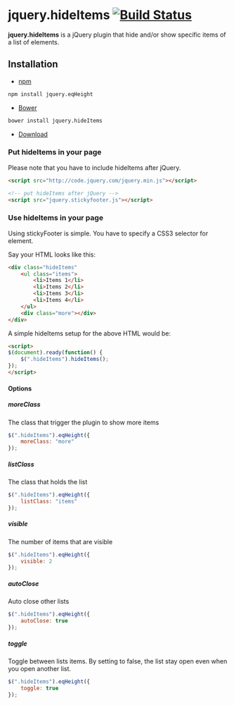 # jquery.hideItems [![Build Status](https://api.travis-ci.org/reinos/jquery.hideItems.png?branch=master)](https://travis-ci.org/reinos/jquery.hideItems)

**jquery.hideItems** is a jQuery plugin that hide and/or show specific items of a list of elements.

## Installation

* [npm](http://npmjs.org/)

```bash
npm install jquery.eqHeight
```

* [Bower](http://bower.io)

```bash
bower install jquery.hideItems
```

* [Download](https://github.com/reinos/jquery.hideItems/archive/master.zip)

### Put hideItems in your page

Please note that you have to include hideItems after jQuery.

```html
<script src="http://code.jquery.com/jquery.min.js"></script>

<!-- put hideItems after jQuery -->
<script src="jquery.stickyfooter.js"></script>
```

### Use hideItems in your page

Using stickyFooter is simple.
You have to specify a CSS3 selector for element.

Say your HTML looks like this:

```html
<div class="hideItems"
	<ul class="items">
	    <li>Items 1</li>
	    <li>Items 2</li>
	    <li>Items 3</li>
	    <li>Items 4</li>
	</ul>
	<div class="more"></div>
</div>
```

A simple hideItems setup for the above HTML would be:

```html
<script>
$(document).ready(function() {
    $(".hideItems").hideItems();
});
</script>
```

#### Options

##### moreClass
The class that trigger the plugin to show more items

```javascript
$(".hideItems").eqHeight({
    moreClass: "more"
});
```

##### listClass
The class that holds the list
```javascript
$(".hideItems").eqHeight({
    listClass: "items"
});
```

##### visible
The number of items that are visible

```javascript
$(".hideItems").eqHeight({
    visible: 2
});
```

##### autoClose
Auto close other lists

```javascript
$(".hideItems").eqHeight({
    autoClose: true
});
```

##### toggle
Toggle between lists items. By setting to false, the list stay open even when you open another list.

```javascript
$(".hideItems").eqHeight({
    toggle: true
});
```